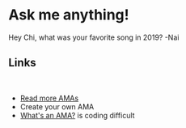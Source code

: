 # Ask me anything!​
Hey Chi, what was your favorite song in 2019?
-Nai
​
## Links
​
- [Read more AMAs](https://www.reddit.com/r/IAmA/)
- Create your own AMA
- [What's an AMA?](https://en.wikipedia.org/wiki/R/IAmA)
is coding difficult
